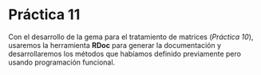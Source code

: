 Práctica 11
==============================================================

Con el desarrollo de la gema para el tratamiento de matrices (_Práctica 10_), usaremos la herramienta **RDoc** para generar la documentación y desarrollaremos los métodos que habíamos definido previamente pero usando programación funcional.
